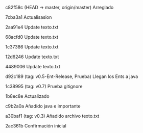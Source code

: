 c82f58c (HEAD -> master, origin/master) Arreglado

7cba3a1 Actualisasion

2aa91e4 Update texto.txt

68acfd0 Update texto.txt

1c37386 Update texto.txt

12d6246 Update texto.txt

4489006 Update texto.txt

d92c189 (tag: v0.5-Ent-Release, Prueba) Llegan los Ents a java

1c38995 (tag: v0.7) Prueba gitignore

1b8ec8e Actualizado

c9b2a0a Añadido java e importante

a30baf1 (tag: v0.3) Añadido archivo texto.txt

2ac361b Confirmación inicial

